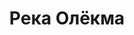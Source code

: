 ---
title: 'Река Олёкма'
location: 'Река Олёкма'
categories: [as-the-first-settlers]
tags: [all, 2016]
---